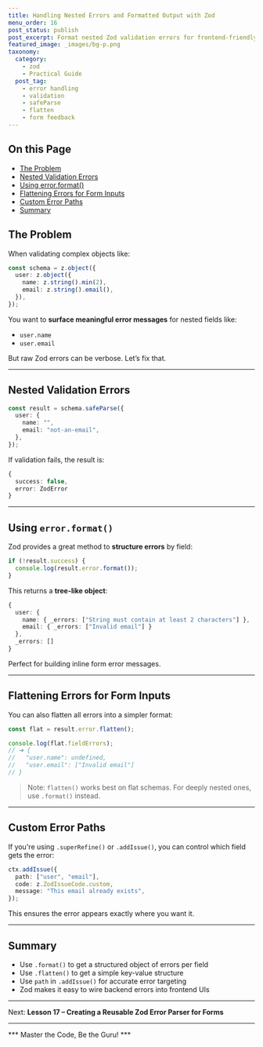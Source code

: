 ```yaml
---
title: Handling Nested Errors and Formatted Output with Zod
menu_order: 16
post_status: publish
post_excerpt: Format nested Zod validation errors for frontend-friendly feedback.
featured_image: _images/bg-p.png
taxonomy:
  category:
    - zod
    - Practical Guide
  post_tag:
    - error handling
    - validation
    - safeParse
    - flatten
    - form feedback
---
```


<div class="toc" markdown="1">

## On this Page

- [The Problem](#the-problem)
- [Nested Validation Errors](#nested-validation-errors)
- [Using error.format()](#using-errorformat)
- [Flattening Errors for Form Inputs](#flattening-errors-for-form-inputs)
- [Custom Error Paths](#custom-error-paths)
- [Summary](#summary)

</div>

<div class="guru-main" markdown="1">

## The Problem

When validating complex objects like:

```ts
const schema = z.object({
  user: z.object({
    name: z.string().min(2),
    email: z.string().email(),
  }),
});
```

You want to **surface meaningful error messages** for nested fields like:
- `user.name`
- `user.email`

But raw Zod errors can be verbose. Let’s fix that.

---

## Nested Validation Errors

```ts
const result = schema.safeParse({
  user: {
    name: "",
    email: "not-an-email",
  },
});
```

If validation fails, the result is:

```ts
{
  success: false,
  error: ZodError
}
```

---

## Using `error.format()`

Zod provides a great method to **structure errors** by field:

```ts
if (!result.success) {
  console.log(result.error.format());
}
```

This returns a **tree-like object**:

```ts
{
  user: {
    name: { _errors: ["String must contain at least 2 characters"] },
    email: { _errors: ["Invalid email"] }
  },
  _errors: []
}
```

Perfect for building inline form error messages.

---

## Flattening Errors for Form Inputs

You can also flatten all errors into a simpler format:

```ts
const flat = result.error.flatten();

console.log(flat.fieldErrors);
// ➜ {
//   "user.name": undefined,
//   "user.email": ["Invalid email"]
// }
```

> Note: `flatten()` works best on flat schemas. For deeply nested ones, use `.format()` instead.

---

## Custom Error Paths

If you're using `.superRefine()` or `.addIssue()`, you can control which field gets the error:

```ts
ctx.addIssue({
  path: ["user", "email"],
  code: z.ZodIssueCode.custom,
  message: "This email already exists",
});
```

This ensures the error appears exactly where you want it.

---

## Summary

- Use `.format()` to get a structured object of errors per field
- Use `.flatten()` to get a simple key-value structure
- Use `path` in `.addIssue()` for accurate error targeting
- Zod makes it easy to wire backend errors into frontend UIs

---

Next: **Lesson 17 – Creating a Reusable Zod Error Parser for Forms**

---

*** Master the Code, Be the Guru! ***

</div>
